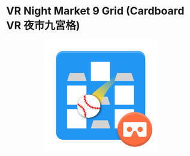# VR Night Market 9 Grid (Cardboard VR 夜市九宮格)

<p align="center"><a href="./Assets/Project/Textures/icon.png" target="_blank"><img src="./Assets/Project/Textures/icon.png" width="300"></a></p>




